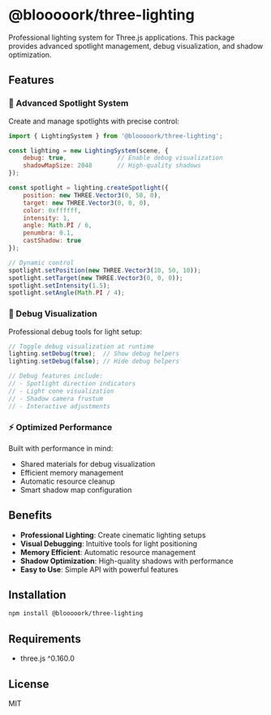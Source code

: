 # @blooooork/three-lighting

Professional lighting system for Three.js applications. This package provides advanced spotlight management, debug visualization, and shadow optimization.

## Features

### 🔦 Advanced Spotlight System
Create and manage spotlights with precise control:
```javascript
import { LightingSystem } from '@blooooork/three-lighting';

const lighting = new LightingSystem(scene, {
    debug: true,              // Enable debug visualization
    shadowMapSize: 2048       // High-quality shadows
});

const spotlight = lighting.createSpotlight({
    position: new THREE.Vector3(0, 50, 0),
    target: new THREE.Vector3(0, 0, 0),
    color: 0xffffff,
    intensity: 1,
    angle: Math.PI / 6,
    penumbra: 0.1,
    castShadow: true
});

// Dynamic control
spotlight.setPosition(new THREE.Vector3(10, 50, 10));
spotlight.setTarget(new THREE.Vector3(0, 0, 0));
spotlight.setIntensity(1.5);
spotlight.setAngle(Math.PI / 4);
```

### 🎯 Debug Visualization
Professional debug tools for light setup:
```javascript
// Toggle debug visualization at runtime
lighting.setDebug(true);  // Show debug helpers
lighting.setDebug(false); // Hide debug helpers

// Debug features include:
// - Spotlight direction indicators
// - Light cone visualization
// - Shadow camera frustum
// - Interactive adjustments
```

### ⚡ Optimized Performance
Built with performance in mind:
- Shared materials for debug visualization
- Efficient memory management
- Automatic resource cleanup
- Smart shadow map configuration

## Benefits

- **Professional Lighting**: Create cinematic lighting setups
- **Visual Debugging**: Intuitive tools for light positioning
- **Memory Efficient**: Automatic resource management
- **Shadow Optimization**: High-quality shadows with performance
- **Easy to Use**: Simple API with powerful features

## Installation

```bash
npm install @blooooork/three-lighting
```

## Requirements
- three.js ^0.160.0

## License
MIT 